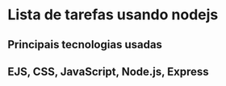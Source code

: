 # Lista de tarefas usando nodejs

## Principais tecnologias usadas
## EJS, CSS, JavaScript, Node.js, Express
